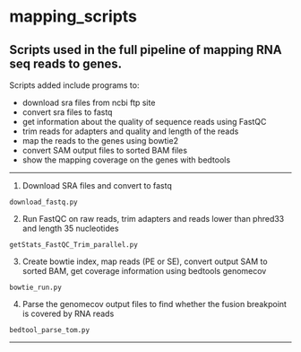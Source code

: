# mapping_scripts

## Scripts used in the full pipeline of mapping RNA seq reads to genes.

Scripts added include programs to: 

* download sra files from ncbi ftp site 
* convert sra files to fastq 
* get information about the quality of sequence reads using FastQC 
* trim reads for adapters and quality and length of the reads 
* map the reads to the genes using bowtie2
* convert SAM output files to sorted BAM files
* show the mapping coverage on the genes with bedtools

---

1. Download SRA files and convert to fastq

`download_fastq.py`

2. Run FastQC on raw reads, trim adapters and reads lower than phred33 and length 35 nucleotides

`getStats_FastQC_Trim_parallel.py`

3. Create bowtie index, map reads (PE or SE), convert output SAM to sorted BAM, get coverage information using bedtools genomecov

`bowtie_run.py`

4. Parse the genomecov output files to find whether the fusion breakpoint is covered by RNA reads

`bedtool_parse_tom.py`


---
